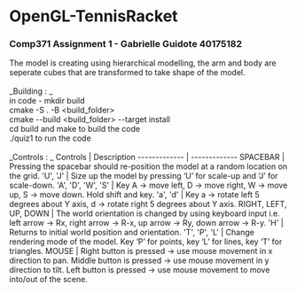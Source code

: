 # OpenGL-TennisRacket
### Comp371 Assignment 1 - Gabrielle Guidote 40175182

The model is creating using hierarchical modelling, the arm and body are seperate cubes that are transformed to take shape of the model. <br />
<br />
_Building : _ <br />
  in code - mkdir build  <br />
  cmake -S . -B <build_folder>  <br />
  cmake --build <build_folder> --target install  <br />
  cd build and make to build the code <br />
  ./quiz1 to run the code <br />
  <br />
_Controls : _
Controls  | Description
------------- | -------------
SPACEBAR  | Pressing the spacebar should re-position the model at a random location on the grid.
'U', 'J'  | Size up the model by pressing ‘U’ for scale-up and ‘J’ for scale-down.
'A', 'D', 'W', 'S' |  Key A → move left, D → move right, W → move up, S → move down. Hold shift and key.
'a', 'd' | Key a → rotate left 5 degrees about Y axis, d → rotate right 5 degrees about Y axis.
RIGHT, LEFT, UP, DOWN | The world orientation is changed by using keyboard input i.e. left arrow → Rx, right arrow → R-x, up arrow → Ry, down arrow → R-y.
'H' | Returns to initial world position and orientation.
'T', 'P', 'L' | Change rendering mode of the model. Key ‘P’ for points, key ‘L’ for lines, key ‘T’ for triangles.
MOUSE | Right button is pressed → use mouse movement in x direction to pan. Middle button is pressed → use mouse movement in y direction to tilt. Left button is pressed → use mouse movement to move into/out of the scene.
